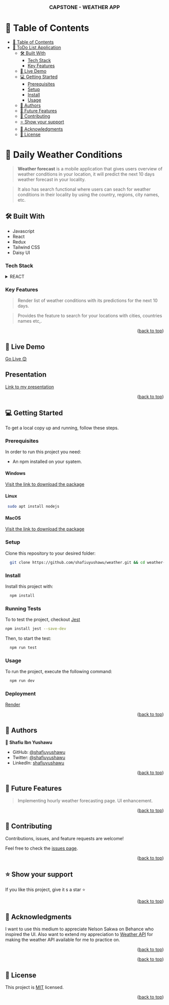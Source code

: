 <a name="readme-top"></a>

<div align="center">
  <!-- You are encouraged to replace this logo with your own! Otherwise you can also remove it. -->
  <br/>

  <h3><b>CAPSTONE - WEATHER APP</b></h3>

</div>

<!-- TABLE OF CONTENTS -->

# 📗 Table of Contents

- [📗 Table of Contents](#-table-of-contents)
- [📖 ToDo List Application ](#-todo-list-application-)
  - [🛠 Built With ](#-built-with-)
    - [Tech Stack ](#tech-stack-)
    - [Key Features ](#key-features-)
  - [🚀 Live Demo ](#-live-demo-)
  - [💻 Getting Started ](#-getting-started-)
    - [Prerequisites](#prerequisites)
    - [Setup](#setup)
    - [Install](#install)
    - [Usage](#usage)
  - [👥 Authors ](#-authors-)
  - [🔭 Future Features ](#-future-features-)
  - [🤝 Contributing ](#-contributing-)
  - [⭐️ Show your support ](#️-show-your-support-)
  - [🙏 Acknowledgments ](#-acknowledgments-)
  - [📝 License ](#-license-)

<!-- PROJECT DESCRIPTION -->

# 📖 Daily Weather Conditions <a name="todo-list"></a>

> **Weather forecast** is a mobile application that gives users overview of weather conditions in your location, it will predict the next 10 days weather forecast in your locality.

> It also has search functional where users can seach for weather conditions in their locality by using the country, regions, city names, etc.

## 🛠 Built With <a name="built-with"></a>

- Javascript
- React
- Redux
- Tailwind CSS
- Daisy UI

### Tech Stack <a name="tech-stack"></a>

<details>
  <summary>REACT</summary>
  <ul>
  </ul>
   <li><a href="">Redux</a></li>
</details>

### Key Features <a name="key-features"></a>

> Render list of weather conditions with its predictions for the next 10 days.

> Provides the feature to search for your locations with cities, countries names etc,.

<p align="right">(<a href="#readme-top">back to top</a>)</p>

## 🚀 Live Demo <a name="live-demo"></a>

[Go Live 😊](https://weather-app-r266.onrender.com/)

## Presentation

[Link to my presentation](https://www.loom.com/share/c55f339be63c48ee9f3d4b83a35c6cfd)

<p align="right">(<a href="#readme-top">back to top</a>)</p>

## 💻 Getting Started <a name="getting-started"></a>

To get a local copy up and running, follow these steps.

### Prerequisites

In order to run this project you need:

- An npm installed on your syatem.

#### Windows

[Visit the link to download the package](https://nodejs.org/dist/v18.15.0/node-v18.15.0-x86.msi)

#### Linux

```sh
 sudo apt install nodejs
```

#### MacOS

[Visit the link to download the package](https://nodejs.org/dist/v18.15.0/node-v18.15.0.pkg)

### Setup

Clone this repository to your desired folder:

```sh
  git clone https://github.com/shafiuyushawu/weather.git && cd weather-app
```

### Install

Install this project with:

```sh
  npm install
```

### Running Tests

To to test the project, checkout [Jest](https://jestjs.io/)

```sh
npm install jest --save-dev
```

Then, to start the test:

```sh
  npm run test
```

### Usage

To run the project, execute the following command:

```sh
  npm run dev
```

### Deployment

[Render](https://weather-76ks.onrender.com)

<p align="right">(<a href="#readme-top">back to top</a>)</p>

<!-- AUTHORS -->

## 👥 Authors <a name="authors"></a>

👤 **Shafiu Ibn Yushawu**

- GitHub: [@shafiuyushawu](https://github.com/shafiuyushawu)
- Twitter: [@shafiuyushawu](https://twitter.com/shafiuyushawu)
- LinkedIn: [shafiuyushawu](https://www.linkedin.com/in/shafiuyushawu/)

<p align="right">(<a href="#readme-top">back to top</a>)</p>

## 🔭 Future Features <a name="future-features"></a>

> Implementing hourly weather forecasting page.
> UI enhancement.

<p align="right">(<a href="#readme-top">back to top</a>)</p>

<!-- CONTRIBUTING -->

## 🤝 Contributing <a name="contributing"></a>

Contributions, issues, and feature requests are welcome!

Feel free to check the [issues page](https://github.com/shafiuyushawu/weather/issues/).

<p align="right">(<a href="#readme-top">back to top</a>)</p>

<!-- SUPPORT -->

## ⭐️ Show your support <a name="support"></a>

If you like this project, give it s a star :star:

<p align="right">(<a href="#readme-top">back to top</a>)</p>
 
<!-- ACKNOWLEDGEMENTS -->

## 🙏 Acknowledgments <a name="acknowledgements"></a>

I want to use this medium to appreciate Nelson Sakwa on Behance who inspired the UI. Also want to extend my appreciation to [Weather API](https://www.weatherapi.com/docs/) for making the weather API available for me to practice on.

<p align="right">(<a href="#readme-top">back to top</a>)</p>

<!-- FAQ (optional) -->

<p align="right">(<a href="#readme-top">back to top</a>)</p>

<!-- LICENSE -->

## 📝 License <a name="license"></a>

This project is [MIT](./LICENSE) licensed.

<p align="right">(<a href="#readme-top">back to top</a>)</p>